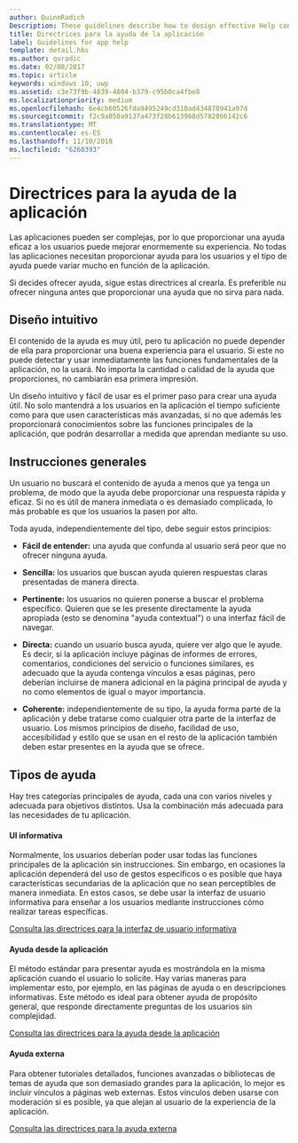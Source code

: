 ```yaml
---
author: QuinnRadich
Description: These guidelines describe how to design effective Help content for your app.
title: Directrices para la ayuda de la aplicación
label: Guidelines for app help
template: detail.hbs
ms.author: quradic
ms.date: 02/08/2017
ms.topic: article
keywords: windows 10, uwp
ms.assetid: c3e73f9b-4839-4804-b379-c95b0ca4fbe8
ms.localizationpriority: medium
ms.openlocfilehash: 6e4cb60526fda9495249cd310ad434878941a97d
ms.sourcegitcommit: f2c9a050a9137a473f28b613968d5782866142c6
ms.translationtype: MT
ms.contentlocale: es-ES
ms.lasthandoff: 11/10/2018
ms.locfileid: "6260393"
---
```

# <a name="guidelines-for-app-help"></a>Directrices para la ayuda de la aplicación



Las aplicaciones pueden ser complejas, por lo que proporcionar una ayuda eficaz a los usuarios puede mejorar enormemente su experiencia. No todas las aplicaciones necesitan proporcionar ayuda para los usuarios y el tipo de ayuda puede variar mucho en función de la aplicación.

Si decides ofrecer ayuda, sigue estas directrices al crearla. Es preferible nu ofrecer ninguna antes que proporcionar una ayuda que no sirva para nada.

## <a name="intuitive-design"></a>Diseño intuitivo

El contenido de la ayuda es muy útil, pero tu aplicación no puede depender de ella para proporcionar una buena experiencia para el usuario. Si este no puede detectar y usar inmediatamente las funciones fundamentales de la aplicación, no la usará. No importa la cantidad o calidad de la ayuda que proporciones, no cambiarán esa primera impresión.

Un diseño intuitivo y fácil de usar es el primer paso para crear una ayuda útil. No solo mantendrá a los usuarios en la aplicación el tiempo suficiente como para que usen características más avanzadas, si no que además les proporcionará conocimientos sobre las funciones principales de la aplicación, que podrán desarrollar a medida que aprendan mediante su uso.

## <a name="general-instructions"></a>Instrucciones generales

Un usuario no buscará el contenido de ayuda a menos que ya tenga un problema, de modo que la ayuda debe proporcionar una respuesta rápida y eficaz. Si no es útil de manera inmediata o es demasiado complicada, lo más probable es que los usuarios la pasen por alto.

Toda ayuda, independientemente del tipo, debe seguir estos principios:

-   **Fácil de entender:** una ayuda que confunda al usuario será peor que no ofrecer ninguna ayuda.

-   **Sencilla:** los usuarios que buscan ayuda quieren respuestas claras presentadas de manera directa.

-   **Pertinente:** los usuarios no quieren ponerse a buscar el problema específico. Quieren que se les presente directamente la ayuda apropiada (esto se denomina "ayuda contextual") o una interfaz fácil de navegar.

-   **Directa:** cuando un usuario busca ayuda, quiere ver algo que le ayude. Es decir, si la aplicación incluye páginas de informes de errores, comentarios, condiciones del servicio o funciones similares, es adecuado que la ayuda contenga vínculos a esas páginas, pero deberían incluirse de manera adicional en la página principal de ayuda y no como elementos de igual o mayor importancia.

-   **Coherente:** independientemente de su tipo, la ayuda forma parte de la aplicación y debe tratarse como cualquier otra parte de la interfaz de usuario. Los mismos principios de diseño, facilidad de uso, accesibilidad y estilo que se usan en el resto de la aplicación también deben estar presentes en la ayuda que se ofrece.

## <a name="types-of-help"></a>Tipos de ayuda

Hay tres categorías principales de ayuda, cada una con varios niveles y adecuada para objetivos distintos. Usa la combinación más adecuada para las necesidades de tu aplicación.

#### <a name="instructional-ui"></a>UI informativa

Normalmente, los usuarios deberían poder usar todas las funciones principales de la aplicación sin instrucciones. Sin embargo, en ocasiones la aplicación dependerá del uso de gestos específicos o es posible que haya características secundarias de la aplicación que no sean perceptibles de manera inmediata. En estos casos, se debe usar la interfaz de usuario informativa para enseñar a los usuarios mediante instrucciones cómo realizar tareas específicas.

[Consulta las directrices para la interfaz de usuario informativa](instructional-ui.md)

#### <a name="in-app-help"></a>Ayuda desde la aplicación

El método estándar para presentar ayuda es mostrándola en la misma aplicación cuando el usuario lo solicite. Hay varias maneras para implementar esto, por ejemplo, en las páginas de ayuda o en descripciones informativas. Este método es ideal para obtener ayuda de propósito general, que responde directamente preguntas de los usuarios sin complejidad.

[Consulta las directrices para la ayuda desde la aplicación](in-app-help.md)

#### <a name="external-help"></a>Ayuda externa

Para obtener tutoriales detallados, funciones avanzadas o bibliotecas de temas de ayuda que son demasiado grandes para la aplicación, lo mejor es incluir vínculos a páginas web externas. Estos vínculos deben usarse con moderación si es posible, ya que alejan al usuario de la experiencia de la aplicación.

[Consulta las directrices para la ayuda externa](external-help.md)


